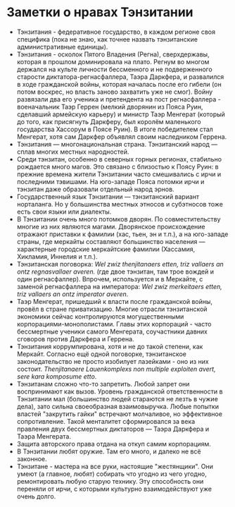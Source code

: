 # Заметки о нравах Тэнзитании
* Тэнзитания - федеративное государство, в каждом регионе своя специфика (пока не знаю, как точнее назвать тэнзитанские административные единицы).
* Тэнзитания - осколок Пятого Владения (Регна), сверхдержавы, которая в прошлом доминировала на плато. Регнум во многом держался на культе личности бессменного и не подверженного старости диктатора-регнасфаллера, Таэра Даркфера, и развалился в ходе гражданской войны, которая началась после его гибели (он потом воскрес, но власть заново захватить уже не смог). Войну развязали два его ученика и претендента на пост регнасфаллера - военачальник Таэр Геррен (мелкий дворянин из Пояса Руин, сделавший армейскую карьеру) и министр Таэр Менгерат (который до того, как присягнуть Даркферу, был королём маленького государства Хассорум в Поясе Руин). В итоге победителем стал Менгерат, хотя сам Даркфер объявлял своим наследником Геррена.
* Тэнзитания — многонациональная страна. Тэнзитанский народ — сплав многих местных народностей.
* Среди тэнзитан, особенно в северных горных регионах, стабильно рождается много магов. Это связано с близостью к Поясу Руин: в прежние времена жители Тэнзитании часто смешивались с ирчи и последними тэвишами. На юго-западе Пояса потомки ирчи и тэнзитан даже образовали отдельный народ эрнов.
* Государственный язык Тэнзитании — тэнзитанский вариант норталанга. Но у большинства местных этносов и субэтносов тоже есть свои языки или диалекты.
* В Тэнзитании очень много потомков дворян. По совместительству многие из них являются магами. Дворянское происхождение отражают приставки к фамилии (хас, тьен, эн и т.п.), а на юго-западе страны, где меркайты составляют большинство населения — характерные городские меркайтские фамилии (Хассамия, Хикламия, Иннелия и т.п.).
* Тэнзитанская поговорка: *Wel zwiz thenjitanaers etten, triz vallaers an ontz regnasvallaer averen.* (где двое тэнзитан, там трое вождей и один регнасфаллер). Впрочем, используется и в Меркайте, с заменой регнасфаллера на императора: *Wel zwiz merkeitaers etten, triz vallaers an ontz imperator averen*.
* Таэр Менгерат, пришедший к власти после гражданской войны, провёл в стране приватизацию. Многие отрасли тэнзитанской экономики сейчас контролируются могущественными корпорациями-монополистами. Главы этих корпораций - часто бессмертные ученики самого Менгерата, соучастники давних сговоров против Даркфера и Геррена.
* Тэнзитания коррумпирована, хотя и не до такой степени, как Меркайт. Согласно ещё одной поговорке, тэнзитанское законодательство не просто изобилует лазейками - оно из них состоит. *Thenjitanaere Lauenkomplexs non multiple exploiten avert, sere kara komposume etto*.
* Тэнзитанам сложно что-то запретить. Любой запрет они воспринимают как вызов. Уровень гражданской ответственности в Тэнзитании мал (большинство людей стараются не лезть в чужие дела), зато сильна своеобразная взаимовыручка. Любые попытки властей "закрутить гайки" встречают молчаливое, но эффективное сопротивление. Такой менталитет сформировался за века правления двух бессмертных диктаторов — Таэра Даркфера и Таэра Менгерата.
* Защита авторского права отдана на откуп самим корпорациям.
* В Тэнзитании любят оружие. Там его много, и далеко не всё законное.
* Тэнзитане - мастера на все руки, настоящие "жестянщики". Они умеют (а главное, любят) собирать что угодно из чего угодно, ремонтировать любую старую технику. Эту способность они переняли от ирчи, с которыми культурно взаимодействуют уже очень долго.
